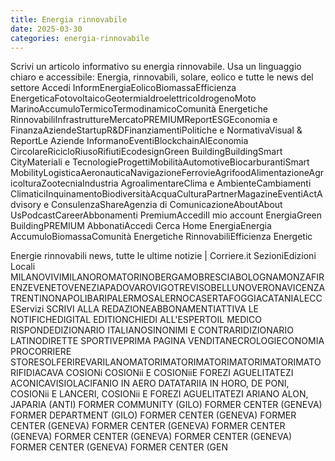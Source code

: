 ```yaml
---
title: Energia rinnovabile
date: 2025-03-30
categories: energia-rinnovabile
---
```


Scrivi un articolo informativo su energia rinnovabile. Usa un linguaggio chiaro e accessibile:
Energia, rinnovabili, solare, eolico e tutte le news del settore Accedi InformEnergiaEolicoBiomassaEfficienza EnergeticaFotovoltaicoGeotermiaIdroelettricoIdrogenoMoto MarinoAccumuloTermicoTermodinamicoComunità Energetiche RinnovabiliInfrastruttureMercatoPREMIUMReportESGEconomia e FinanzaAziendeStartupR&DFinanziamentiPolitiche e NormativaVisual & ReportLe Aziende InformanoEventiBlockchainAIEconomia CircolareRicicloRiusoRifiutiEcodesignGreen BuildingBuildingSmart CityMateriali e TecnologieProgettiMobilitàAutomotiveBiocarburantiSmart MobilityLogisticaAeronauticaNavigazioneFerrovieAgrifoodAlimentazioneAgricolturaZootecniaIndustria AgroalimentareClima e AmbienteCambiamenti ClimaticiInquinamentoBiodiversitàAcquaCulturaPartnerMagazineEventiActAdvisory e ConsulenzaShareAgenzia di ComunicazioneAboutAbout UsPodcastCareerAbbonamenti PremiumAccediIl mio account EnergiaGreen BuildingPREMIUM AbbonatiAccedi Cerca Home EnergiaEnergia AccumuloBiomassaComunità Energetiche RinnovabiliEfficienza Energetic

Energie rinnovabili news, tutte le ultime notizie | Corriere.it
SezioniEdizioni Locali MILANOVIVIMILANOROMATORINOBERGAMOBRESCIABOLOGNAMONZAFIRENZEVENETOVENEZIAPADOVAROVIGOTREVISOBELLUNOVERONAVICENZATRENTINONAPOLIBARIPALERMOSALERNOCASERTAFOGGIACATANIALECCEServizi SCRIVI ALLA REDAZIONEABBONAMENTIATTIVA LE NOTIFICHEDIGITAL EDITIONCHIEDI ALL'ESPERTOIL MEDICO RISPONDEDIZIONARIO ITALIANOSINONIMI E CONTRARIDIZIONARIO LATINODIRETTE SPORTIVEPRIMA PAGINA VENDITANECROLOGIECONOMIA PROCORRIERE STORESOLFERIREVARILANOMATORIMATORIMATORIMATORIMATORIMATORIFIDIACAVA COSIONi COSIONii E COSIONiiE FOREZI AGUELITATEZI ACONICAVISIOLACIFANIO IN AERO DATATARIIA IN HORO, DE PONI, COSIONii E LANCERI, COSIONii E FOREZI AGUELITATEZI ARIANO ALON, JAPARIA (ANTI) FORMER COMMUNITY (GILO) FORMER CENTER (GENEVA) FORMER DEPARTMENT (GILO) FORMER CENTER (GENEVA) FORMER CENTER (GENEVA) FORMER CENTER (GENEVA) FORMER CENTER (GENEVA) FORMER CENTER (GENEVA) FORMER CENTER (GENEVA) FORMER CENTER (GENEVA) FORMER CENTER (GEN